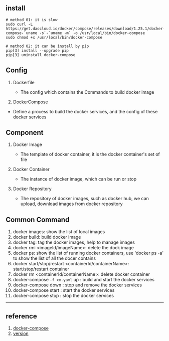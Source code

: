 ## install

  ```shell
  # method 01: it is slow
  sudo curl -L https://get.daocloud.io/docker/compose/releases/download/1.25.1/docker-compose-`uname -s`-`uname -m` -o /usr/local/bin/docker-compose
  sudo chmod +x /usr/local/bin/docker-compose

  # method 02: it can be install by pip
  pip[3] install --upgrade pip
  pip[3] uninstall docker-compose
  ```

## **Config**

1.  Dockerfile

    - The config which contains the Commands to build docker image

2. DockerCompose

  - Define a process to build the docker services, and the config of these docker services

## **Component**

1. Docker Image

   - The template of docker container, it is the docker container's set of file

2. Docker Container

   - The instance of docker image, which can be run or stop

3. Docker Repository
   - The repository of docker images, such as docker hub, we can upload, download images from docker repository

## **Common Command**

1. docker images: show the list of local images
2. docker build: build docker image
3. docker tag: tag the docker images, help to manage images
4. docker rmi <imageId/imageName>: delete the dock image
5. docker ps: show the list of running docker containers, use 'docker ps -a' to show the list of all the docer contains
6. docker start/stop/restart <containerId/containerName>: start/stop/restart container
7. docker rm <containerId/containerName>: delete docker container
8. docker-compose `-f xx.yaml` up <service name>: build and start the docker services
9. docker-compose down <service name>: stop and remove the docker services
10. docker-compose start <service name>: start the docker services
11. docker-compose stop <service name>: stop the docker services

---

## reference

1. [docker-compose](https://docs.docker.com/compose/install/)
2. [version](https://docs.docker.com/compose/compose-file/compose-versioning/)
